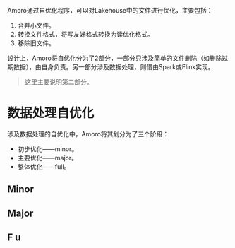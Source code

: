 Amoro通过自优化程序，可以对Lakehouse中的文件进行优化，主要包括：
1. 合并小文件。
2. 转换文件格式，将写友好格式转换为读优化格式。
3. 移除旧文件。

设计上，Amoro将自优化分为了2部分，一部分只涉及简单的文件删除（如删除过期数据），由自身负责。另一部分涉及数据处理，则借由Spark或Flink实现。

> 这里主要说明第二部分。

# 数据处理自优化
涉及数据处理的自优化中，Amoro将其划分为了三个阶段：
- 初步优化——minor。
- 主要优化——major。
- 整体优化——full。
## Minor



## Major

## F u
